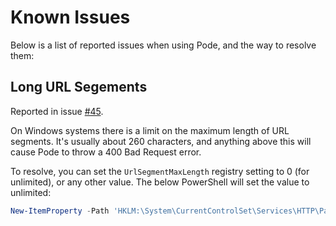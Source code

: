 # Known Issues

Below is a list of reported issues when using Pode, and the way to resolve them:

## Long URL Segements

Reported in issue [#45](https://github.com/Badgerati/Pode/issues/45).

On Windows systems there is a limit on the maximum length of URL segments. It's usually about 260 characters, and anything above this will cause Pode to throw a 400 Bad Request error.

To resolve, you can set the `UrlSegmentMaxLength` registry setting to 0 (for unlimited), or any other value. The below PowerShell will set the value to unlimited:

```powershell
New-ItemProperty -Path 'HKLM:\System\CurrentControlSet\Services\HTTP\Parameters' -Name 'UrlSegmentMaxLength' -Value 0 -PropertyType DWord -Force
```